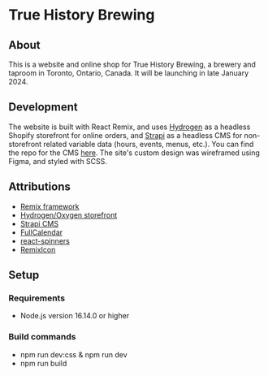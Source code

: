# True History Brewing

## About
This is a website and online shop for True History Brewing, a brewery and taproom in Toronto, Ontario, Canada. It will be launching in late January 2024.

## Development
The website is built with React Remix, and uses [Hydrogen](https://shopify.dev/custom-storefronts/hydrogen) as a headless Shopify storefront for online orders, and [Strapi](https://strapi.io) as a headless CMS for non-storefront related variable data (hours, events, menus, etc.). You can find the repo for the CMS [here](https://github.com/torontopubliclibra/true-history-brewing-data). The site's custom design was wireframed using Figma, and styled with SCSS.

## Attributions
- [Remix framework](https://remix.run)
- [Hydrogen/Oxygen storefront](https://shopify.dev/custom-storefronts/hydrogen)
- [Strapi CMS](https://strapi.io)
- [FullCalendar](https://fullcalendar.io)
- [react-spinners](https://www.npmjs.com/package/react-spinners)
- [RemixIcon](https://remixicon.com)

## Setup
### Requirements
- Node.js version 16.14.0 or higher

### Build commands
- npm run dev:css & npm run dev
- npm run build